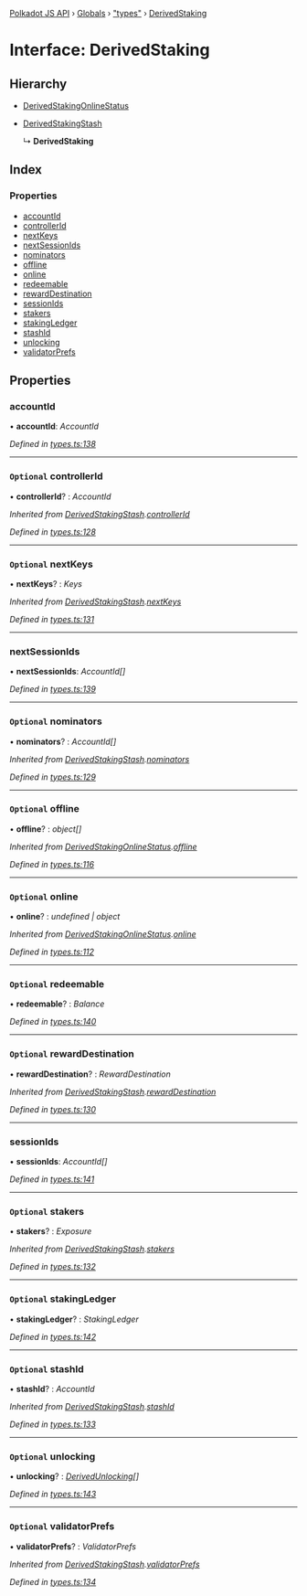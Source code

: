 [Polkadot JS API](../README.md) › [Globals](../globals.md) › ["types"](../modules/_types_.md) › [DerivedStaking](_types_.derivedstaking.md)

# Interface: DerivedStaking

## Hierarchy

* [DerivedStakingOnlineStatus](_types_.derivedstakingonlinestatus.md)

* [DerivedStakingStash](_types_.derivedstakingstash.md)

  ↳ **DerivedStaking**

## Index

### Properties

* [accountId](_types_.derivedstaking.md#accountid)
* [controllerId](_types_.derivedstaking.md#optional-controllerid)
* [nextKeys](_types_.derivedstaking.md#optional-nextkeys)
* [nextSessionIds](_types_.derivedstaking.md#nextsessionids)
* [nominators](_types_.derivedstaking.md#optional-nominators)
* [offline](_types_.derivedstaking.md#optional-offline)
* [online](_types_.derivedstaking.md#optional-online)
* [redeemable](_types_.derivedstaking.md#optional-redeemable)
* [rewardDestination](_types_.derivedstaking.md#optional-rewarddestination)
* [sessionIds](_types_.derivedstaking.md#sessionids)
* [stakers](_types_.derivedstaking.md#optional-stakers)
* [stakingLedger](_types_.derivedstaking.md#optional-stakingledger)
* [stashId](_types_.derivedstaking.md#optional-stashid)
* [unlocking](_types_.derivedstaking.md#optional-unlocking)
* [validatorPrefs](_types_.derivedstaking.md#optional-validatorprefs)

## Properties

###  accountId

• **accountId**: *AccountId*

*Defined in [types.ts:138](https://github.com/polkadot-js/api/blob/e12f2f67c6/packages/api-derive/src/types.ts#L138)*

___

### `Optional` controllerId

• **controllerId**? : *AccountId*

*Inherited from [DerivedStakingStash](_types_.derivedstakingstash.md).[controllerId](_types_.derivedstakingstash.md#optional-controllerid)*

*Defined in [types.ts:128](https://github.com/polkadot-js/api/blob/e12f2f67c6/packages/api-derive/src/types.ts#L128)*

___

### `Optional` nextKeys

• **nextKeys**? : *Keys*

*Inherited from [DerivedStakingStash](_types_.derivedstakingstash.md).[nextKeys](_types_.derivedstakingstash.md#optional-nextkeys)*

*Defined in [types.ts:131](https://github.com/polkadot-js/api/blob/e12f2f67c6/packages/api-derive/src/types.ts#L131)*

___

###  nextSessionIds

• **nextSessionIds**: *AccountId[]*

*Defined in [types.ts:139](https://github.com/polkadot-js/api/blob/e12f2f67c6/packages/api-derive/src/types.ts#L139)*

___

### `Optional` nominators

• **nominators**? : *AccountId[]*

*Inherited from [DerivedStakingStash](_types_.derivedstakingstash.md).[nominators](_types_.derivedstakingstash.md#optional-nominators)*

*Defined in [types.ts:129](https://github.com/polkadot-js/api/blob/e12f2f67c6/packages/api-derive/src/types.ts#L129)*

___

### `Optional` offline

• **offline**? : *object[]*

*Inherited from [DerivedStakingOnlineStatus](_types_.derivedstakingonlinestatus.md).[offline](_types_.derivedstakingonlinestatus.md#optional-offline)*

*Defined in [types.ts:116](https://github.com/polkadot-js/api/blob/e12f2f67c6/packages/api-derive/src/types.ts#L116)*

___

### `Optional` online

• **online**? : *undefined | object*

*Inherited from [DerivedStakingOnlineStatus](_types_.derivedstakingonlinestatus.md).[online](_types_.derivedstakingonlinestatus.md#optional-online)*

*Defined in [types.ts:112](https://github.com/polkadot-js/api/blob/e12f2f67c6/packages/api-derive/src/types.ts#L112)*

___

### `Optional` redeemable

• **redeemable**? : *Balance*

*Defined in [types.ts:140](https://github.com/polkadot-js/api/blob/e12f2f67c6/packages/api-derive/src/types.ts#L140)*

___

### `Optional` rewardDestination

• **rewardDestination**? : *RewardDestination*

*Inherited from [DerivedStakingStash](_types_.derivedstakingstash.md).[rewardDestination](_types_.derivedstakingstash.md#optional-rewarddestination)*

*Defined in [types.ts:130](https://github.com/polkadot-js/api/blob/e12f2f67c6/packages/api-derive/src/types.ts#L130)*

___

###  sessionIds

• **sessionIds**: *AccountId[]*

*Defined in [types.ts:141](https://github.com/polkadot-js/api/blob/e12f2f67c6/packages/api-derive/src/types.ts#L141)*

___

### `Optional` stakers

• **stakers**? : *Exposure*

*Inherited from [DerivedStakingStash](_types_.derivedstakingstash.md).[stakers](_types_.derivedstakingstash.md#optional-stakers)*

*Defined in [types.ts:132](https://github.com/polkadot-js/api/blob/e12f2f67c6/packages/api-derive/src/types.ts#L132)*

___

### `Optional` stakingLedger

• **stakingLedger**? : *StakingLedger*

*Defined in [types.ts:142](https://github.com/polkadot-js/api/blob/e12f2f67c6/packages/api-derive/src/types.ts#L142)*

___

### `Optional` stashId

• **stashId**? : *AccountId*

*Inherited from [DerivedStakingStash](_types_.derivedstakingstash.md).[stashId](_types_.derivedstakingstash.md#optional-stashid)*

*Defined in [types.ts:133](https://github.com/polkadot-js/api/blob/e12f2f67c6/packages/api-derive/src/types.ts#L133)*

___

### `Optional` unlocking

• **unlocking**? : *[DerivedUnlocking](../modules/_types_.md#derivedunlocking)[]*

*Defined in [types.ts:143](https://github.com/polkadot-js/api/blob/e12f2f67c6/packages/api-derive/src/types.ts#L143)*

___

### `Optional` validatorPrefs

• **validatorPrefs**? : *ValidatorPrefs*

*Inherited from [DerivedStakingStash](_types_.derivedstakingstash.md).[validatorPrefs](_types_.derivedstakingstash.md#optional-validatorprefs)*

*Defined in [types.ts:134](https://github.com/polkadot-js/api/blob/e12f2f67c6/packages/api-derive/src/types.ts#L134)*

